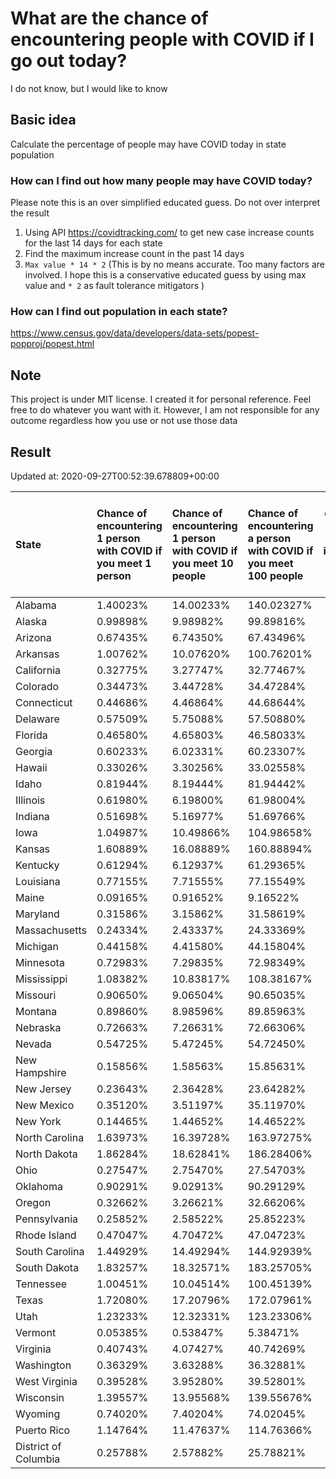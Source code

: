 # What are the chance of encountering people with COVID if I go out today?
I do not know, but I would like to know

## Basic idea
Calculate the percentage of people may have COVID today in state population

### How can I find out how many people may have COVID today?
Please note this is an over simplified educated guess. Do not over interpret the result 
1. Using API https://covidtracking.com/ to get new case increase counts for the last 14 days for each state
2. Find the maximum increase count in the past 14 days
3. `Max value * 14 * 2` (This is by no means accurate. Too many factors are involved. I hope this is a conservative educated guess by using max value and `* 2` as fault tolerance mitigators ) 

### How can I find out population in each state?
https://www.census.gov/data/developers/data-sets/popest-popproj/popest.html

## Note
This project is under MIT license. I created it for personal reference. Feel free to do whatever you want with it. However, I am not responsible for any outcome regardless how you use or not use those data 

## Result

 Updated at: 2020-09-27T00:52:39.678809+00:00

| State                | Chance of encountering 1 person with COVID if you meet 1 person   | Chance of encountering 1 person with COVID if you meet 10 people   | Chance of encountering a person with COVID if you meet 100 people   |   Max count of new case increase in the past 14 days |   Estimated people count with COVID |
|:---------------------|:------------------------------------------------------------------|:-------------------------------------------------------------------|:--------------------------------------------------------------------|-----------------------------------------------------:|------------------------------------:|
| Alabama              | 1.40023%                                                          | 14.00233%                                                          | 140.02327%                                                          |                                                 2452 |                               68656 |
| Alaska               | 0.99898%                                                          | 9.98982%                                                           | 99.89816%                                                           |                                                  261 |                                7308 |
| Arizona              | 0.67435%                                                          | 6.74350%                                                           | 67.43496%                                                           |                                                 1753 |                               49084 |
| Arkansas             | 1.00762%                                                          | 10.07620%                                                          | 100.76201%                                                          |                                                 1086 |                               30408 |
| California           | 0.32775%                                                          | 3.27747%                                                           | 32.77467%                                                           |                                                 4625 |                              129500 |
| Colorado             | 0.34473%                                                          | 3.44728%                                                           | 34.47284%                                                           |                                                  709 |                               19852 |
| Connecticut          | 0.44686%                                                          | 4.46864%                                                           | 44.68644%                                                           |                                                  569 |                               15932 |
| Delaware             | 0.57509%                                                          | 5.75088%                                                           | 57.50880%                                                           |                                                  200 |                                5600 |
| Florida              | 0.46580%                                                          | 4.65803%                                                           | 46.58033%                                                           |                                                 3573 |                              100044 |
| Georgia              | 0.60233%                                                          | 6.02331%                                                           | 60.23307%                                                           |                                                 2284 |                               63952 |
| Hawaii               | 0.33026%                                                          | 3.30256%                                                           | 33.02558%                                                           |                                                  167 |                                4676 |
| Idaho                | 0.81944%                                                          | 8.19444%                                                           | 81.94442%                                                           |                                                  523 |                               14644 |
| Illinois             | 0.61980%                                                          | 6.19800%                                                           | 61.98004%                                                           |                                                 2805 |                               78540 |
| Indiana              | 0.51698%                                                          | 5.16977%                                                           | 51.69766%                                                           |                                                 1243 |                               34804 |
| Iowa                 | 1.04987%                                                          | 10.49866%                                                          | 104.98658%                                                          |                                                 1183 |                               33124 |
| Kansas               | 1.60889%                                                          | 16.08889%                                                          | 160.88894%                                                          |                                                 1674 |                               46872 |
| Kentucky             | 0.61294%                                                          | 6.12937%                                                           | 61.29365%                                                           |                                                  978 |                               27384 |
| Louisiana            | 0.77155%                                                          | 7.71555%                                                           | 77.15549%                                                           |                                                 1281 |                               35868 |
| Maine                | 0.09165%                                                          | 0.91652%                                                           | 9.16522%                                                            |                                                   44 |                                1232 |
| Maryland             | 0.31586%                                                          | 3.15862%                                                           | 31.58619%                                                           |                                                  682 |                               19096 |
| Massachusetts        | 0.24334%                                                          | 2.43337%                                                           | 24.33369%                                                           |                                                  599 |                               16772 |
| Michigan             | 0.44158%                                                          | 4.41580%                                                           | 44.15804%                                                           |                                                 1575 |                               44100 |
| Minnesota            | 0.72983%                                                          | 7.29835%                                                           | 72.98349%                                                           |                                                 1470 |                               41160 |
| Mississippi          | 1.08382%                                                          | 10.83817%                                                          | 108.38167%                                                          |                                                 1152 |                               32256 |
| Missouri             | 0.90650%                                                          | 9.06504%                                                           | 90.65035%                                                           |                                                 1987 |                               55636 |
| Montana              | 0.89860%                                                          | 8.98596%                                                           | 89.85963%                                                           |                                                  343 |                                9604 |
| Nebraska             | 0.72663%                                                          | 7.26631%                                                           | 72.66306%                                                           |                                                  502 |                               14056 |
| Nevada               | 0.54725%                                                          | 5.47245%                                                           | 54.72450%                                                           |                                                  602 |                               16856 |
| New Hampshire        | 0.15856%                                                          | 1.58563%                                                           | 15.85631%                                                           |                                                   77 |                                2156 |
| New Jersey           | 0.23643%                                                          | 2.36428%                                                           | 23.64282%                                                           |                                                  750 |                               21000 |
| New Mexico           | 0.35120%                                                          | 3.51197%                                                           | 35.11970%                                                           |                                                  263 |                                7364 |
| New York             | 0.14465%                                                          | 1.44652%                                                           | 14.46522%                                                           |                                                 1005 |                               28140 |
| North Carolina       | 1.63973%                                                          | 16.39728%                                                          | 163.97275%                                                          |                                                 6142 |                              171976 |
| North Dakota         | 1.86284%                                                          | 18.62841%                                                          | 186.28406%                                                          |                                                  507 |                               14196 |
| Ohio                 | 0.27547%                                                          | 2.75470%                                                           | 27.54703%                                                           |                                                 1150 |                               32200 |
| Oklahoma             | 0.90291%                                                          | 9.02913%                                                           | 90.29129%                                                           |                                                 1276 |                               35728 |
| Oregon               | 0.32662%                                                          | 3.26621%                                                           | 32.66206%                                                           |                                                  492 |                               13776 |
| Pennsylvania         | 0.25852%                                                          | 2.58522%                                                           | 25.85223%                                                           |                                                 1182 |                               33096 |
| Rhode Island         | 0.47047%                                                          | 4.70472%                                                           | 47.04723%                                                           |                                                  178 |                                4984 |
| South Carolina       | 1.44929%                                                          | 14.49294%                                                          | 144.92939%                                                          |                                                 2665 |                               74620 |
| South Dakota         | 1.83257%                                                          | 18.32571%                                                          | 183.25705%                                                          |                                                  579 |                               16212 |
| Tennessee            | 1.00451%                                                          | 10.04514%                                                          | 100.45139%                                                          |                                                 2450 |                               68600 |
| Texas                | 1.72080%                                                          | 17.20796%                                                          | 172.07961%                                                          |                                                17820 |                              498960 |
| Utah                 | 1.23233%                                                          | 12.32331%                                                          | 123.23306%                                                          |                                                 1411 |                               39508 |
| Vermont              | 0.05385%                                                          | 0.53847%                                                           | 5.38471%                                                            |                                                   12 |                                 336 |
| Virginia             | 0.40743%                                                          | 4.07427%                                                           | 40.74269%                                                           |                                                 1242 |                               34776 |
| Washington           | 0.36329%                                                          | 3.63288%                                                           | 36.32881%                                                           |                                                  988 |                               27664 |
| West Virginia        | 0.39528%                                                          | 3.95280%                                                           | 39.52801%                                                           |                                                  253 |                                7084 |
| Wisconsin            | 1.39557%                                                          | 13.95568%                                                          | 139.55676%                                                          |                                                 2902 |                               81256 |
| Wyoming              | 0.74020%                                                          | 7.40204%                                                           | 74.02045%                                                           |                                                  153 |                                4284 |
| Puerto Rico          | 1.14764%                                                          | 11.47637%                                                          | 114.76366%                                                          |                                                 1309 |                               36652 |
| District of Columbia | 0.25788%                                                          | 2.57882%                                                           | 25.78821%                                                           |                                                   65 |                                1820 |